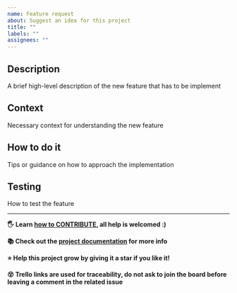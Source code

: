 ```yaml
---
name: Feature request
about: Suggest an idea for this project
title: ""
labels: ""
assignees: ""
---
```


## Description

A brief high-level description of the new feature that has to be implement

## Context

Necessary context for understanding the new feature

## How to do it

Tips or guidance on how to approach the implementation

## Testing

How to test the feature

---

__🖐️ Learn [how to CONTRIBUTE](https://antoniomrtz.github.io/SpotifyElectron/developer/CONTRIBUTING/), all help is welcomed :)__

__📚 Check out the [project documentation](https://antoniomrtz.github.io/SpotifyElectron/) for more info__

__⭐ Help this project grow by giving it a star if you like it!__

__😵 Trello links are used for traceability, do not ask to join the board before leaving a comment in the related issue__
